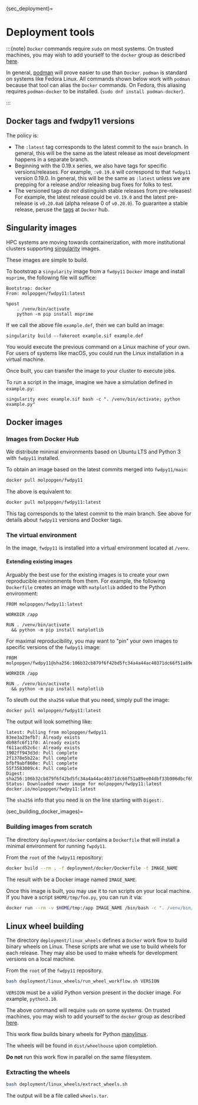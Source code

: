 (sec_deployment)=

# Deployment tools

:::{note}
`Docker` commands require `sudo` on most systems.
On trusted machines, you may wish to add yourself to the `docker` group as described [here](https://docs.docker.com/engine/install/linux-postinstall/).

In general, [podman](https://podman.io) will prove easier to use than `Docker`.
`podman` is standard on systems like Fedora Linux.
All commands shown below work with `podman` because that tool can alias the `Docker` commands.
On Fedora, this aliasing requires `podman-docker` to be installed. (`sudo dnf install podman-docker`).

:::

## Docker tags and fwdpy11 versions

The policy is:

* The `:latest` tag corresponds to the latest commit to the `main` branch.
  In general, this will be the same as the latest release as most development happens in a separate branch.
* Beginning with the 0.19.x series, we also have tags for specific versions/releases.
  For example, `:v0.19.0` will correspond to that `fwdpy11` version 0.19.0.
  In general, this will be the same as `:latest` unless we are prepping for a release and/or releasing
  bug fixes for folks to test.
* The versioned tags *do not* distinguish stable releases from pre-releases!
  For example, the latest release could be `v0.19.0` and the latest pre-release
  is `v0.20.0a0` (alpha release 0 of `v0.20.0`).
  To guarantee a stable release, peruse the [tags](https://hub.docker.com/r/molpopgen/fwdpy11/tags) at `Docker` hub.

## Singularity images

HPC systems are moving towards containerization, with more institutional clusters supporting [singularity](https://docs.sylabs.io/guides/3.5/user-guide/introduction.html) images.

These images are simple to build.

To bootstrap a `singularity` image from a `fwdpy11` `Docker` image and install `msprime`, the following file will suffice:

```
Bootstrap: docker
From: molpopgen/fwdpy11:latest

%post
    . /venv/bin/activate
    python -m pip install msprime
```

If we call the above file `example.def`, then we can build an image:

```{code-block} bash
singularity build --fakeroot example.sif example.def
```

You would execute the previous command on a Linux machine of your own.
For users of systems like macOS, you could run the Linux installation in a virtual machine.

Once built, you can transfer the image to your cluster to execute jobs.

To run a script in the image, imagine we have a simulation defined in `example.py`:

```{code-block} bash
singularity exec example.sif bash -c ". /venv/bin/activate; python example.py"
```

## Docker images

### Images from Docker Hub

We distribute minimal environments based on Ubuntu LTS and Python 3 with `fwdpy11` installed.

To obtain an image based on the latest commits merged into `fwdpy11/main`:

```sh
docker pull molpopgen/fwdpy11
```

The above is equivalent to:

```sh
docker pull molpopgen/fwdpy11:latest
```

This tag corresponds to the latest commit to the main branch.
See above for details about `fwdpy11` versions and Docker tags.

### The virtual environment

In the image, `fwdpy11` is installed into a virtual environment located at `/venv`.

#### Extending existing images

Arguably the best use for the existing images is to create your own reproducible environments from them.
For example, the following `Dockerfile` creates an image with `matplotlib` added to the Python environment:

```
FROM molpopgen/fwdpy11:latest

WORKDIR /app

RUN . /venv/bin/activate
  && python -m pip install matplotlib
```

For maximal reproducibility, you may want to "pin" your own images to specific versions of the `fwdpy11` image:


```
FROM molpopgen/fwdpy11@sha256:106b32cb879f6f42bd5fc34a4a44ac40371dc66f51a89ee04dbf33b906dbcf69

WORKDIR /app

RUN . /venv/bin/activate
  && python -m pip install matplotlib
```
    
To sleuth out the `sha256` value that you need, simply pull the image:

```sh
docker pull molpopgen/fwdpy11:latest
```

The output will look something like:

```
latest: Pulling from molpopgen/fwdpy11
83ee3a23efb7: Already exists 
db98fc6f11f0: Already exists 
f611acd52c6c: Already exists 
1902ff943d3d: Pull complete 
2f1378e5b22a: Pull complete 
bfbf9abf860e: Pull complete 
55f3583009c4: Pull complete 
Digest: sha256:106b32cb879f6f42bd5fc34a4a44ac40371dc66f51a89ee04dbf33b906dbcf69
Status: Downloaded newer image for molpopgen/fwdpy11:latest
docker.io/molpopgen/fwdpy11:latest
```

The `sha256` info that you need is on the line starting with `Digest:`.

(sec_building_docker_images)=

### Building images from scratch

The directory `deployment/docker` contains a `Dockerfile` that will install a minimal environment for running `fwpdy11`.

From the `root` of the `fwdpy11` repository:

```sh
docker build --rm . -f deployment/docker/Dockerfile -t IMAGE_NAME
```

The result with be a Docker image named `IMAGE_NAME`.

Once this image is built, you may use it to run scripts on your local machine.
If you have a script `$HOME/tmp/foo.py`, you can run it via:

```sh
docker run --rm -v $HOME/tmp:/app IMAGE_NAME /bin/bash -c ". /venv/bin/activate; python /app/foo.py"
```

## Linux wheel building

The directory `deployment/linux_wheels` defines a `Docker` work flow to build binary wheels on Linux.
These scripts are what we use to build wheels for each release.
They may also be used to make wheels for development versions on a local machine.

From the `root` of the `fwdpy11` repository.

```sh
bash deployment/linux_wheels/run_wheel_workflow.sh VERSION
```

`VERSION` must be a valid Python version present in the docker image.
For example, `python3.10`.

The above command will require `sudo` on some systems.
On trusted machines, you may wish to add yourself to the `docker` group as described [here](https://docs.docker.com/engine/install/linux-postinstall/).

This work flow builds binary wheels for Python [manylinux](https://github.com/pypa/manylinux).

The wheels will be found in `dist/wheelhouse` upon completion.

**Do not** run this work flow in parallel on the same filesystem.

### Extracting the wheels

```sh
bash deployment/linux_wheels/extract_wheels.sh
```

The output will be a file called `wheels.tar`.
